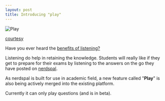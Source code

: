 ```yaml
---
layout: post
title: Introducing "play"
---
```


![Play](http://www.clker.com/cliparts/z/w/L/x/K/Z/orange-play-md.png)

[courtesy](http://www.clker.com/clipart-orange-play.html)

Have you ever heard the [benefits of listening?](http://www.readingrockets.org/article/benefits-audiobooks-all-readers)

Listening do help in retaining the knowledge. Students will really like if they get to prepare for their exams by listening to the answers on the go they have posted on [nerdspal](https://nerdspal.com).

As nerdspal is built for use in academic field, a new feature called "**Play**" is also being actively merged into the existing platform.

Currently it can only play questions (and is in beta).

